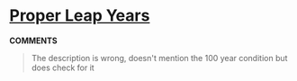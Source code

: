 # [Proper Leap Years](https://toph.co/p/proper-leap-years)
__COMMENTS__
> The description is wrong, doesn't mention the 100 year condition but does check for it  